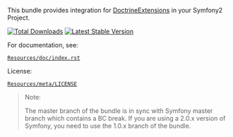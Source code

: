 This bundle provides integration for
[DoctrineExtensions](http://github.com/l3pp4rd/DoctrineExtensions) in
your Symfony2 Project.

[![Total Downloads](https://poser.pugx.org/stof/doctrine-extensions-bundle/downloads.png)](https://packagist.org/packages/stof/doctrine-extensions-bundle)
[![Latest Stable Version](https://poser.pugx.org/stof/doctrine-extensions-bundle/v/stable.png)](https://packagist.org/packages/stof/doctrine-extensions-bundle)

For documentation, see:

[`Resources/doc/index.rst`](https://github.com/stof/StofDoctrineExtensionsBundle/blob/master/Resources/doc/index.rst)

License:

[`Resources/meta/LICENSE`](https://github.com/stof/StofDoctrineExtensionsBundle/blob/master/Resources/meta/LICENSE)


> Note:
>
> The master branch of the bundle is in sync with Symfony master branch which
> contains a BC break. If you are using a 2.0.x version of Symfony, you need
> to use the 1.0.x branch of the bundle.